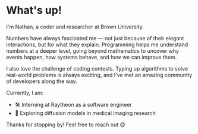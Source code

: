 # What's up!

I'm Nathan, a coder and researcher at Brown University.

Numbers have always fascinated me — not just because of their elegant interactions, but for what they explain. Programming helps me understand numbers at a deeper level, going beyond mathematics to uncover why events happen, how systems behave, and how we can improve them.

I also love the challenge of coding contests. Typing up algorithms to solve real-world problems is always exciting, and I've met an amazing community of developers along the way.

Currently, I am:
- 🛠️ Interning at Raytheon as a software engineer
- 🧬 Exploring diffusion models in medical imaging research

Thanks for stopping by! Feel free to reach out 😊  
